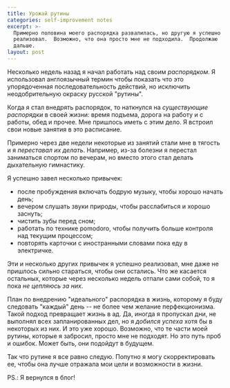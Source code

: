 ```yaml
---
title: Урожай рутины
categories: self-improvement notes
excerpt: >-
  Примерно половина моего распорядка развалилась, но другую я успешно
  реализовал.  Возможно, что она просто мне не подходила.  Продолжаю
  дальше.
layout: post
---
```


Несколько недель назад я начал работать над своим *распорядком*.  Я
использовал англоязычный термин чтобы показать что это упорядоченная
последовательность действий, но исключить неодобрительную окраску
русской "рутины".

Когда я стал внедрять распорядок, то наткнулся на *существующие
распорядки* в своей жизни: время подъема, дорога на работу и с работы,
обед и прочее.  Мне пришлось иметь с этим дело.  Я встроил свои новые
занятия в это расписание.

Примерно через две недели некоторые из занятий стали мне в тягость и я
*переставал их делать*.  Например, из-за болезни я перестал заниматься
спортом по вечерам, но вместо этого стал делать дыхательную
гимнастику.

Я успешно завел несколько привычек:
- после пробуждения включать бодрую музыку, чтобы хорошо начать день;
- вечером слушать звуки природы, чтобы расслабиться и хорошо заснуть;
- чистить зубы перед сном;
- работать по технике pomodoro, чтобы получить больше контроля над
  текущим процессом;
- повторять карточки с иностранными словами пока еду в электричке.

Эти и несколько других привычек я успешно реализовал, мне даже не
пришлось сильно стараться, чтобы они остались.  Что же касается
остальных, которые через несколько недель отпали сами собой, то я пока
*не цепляюсь за них*.

План по внедрению "идеального" распорядка в жизнь, которому я буду
следовать "каждый" день -- не более чем желание перфекционизма.  Такой
подход превращает жизнь в ад.  Да, иногда я пропускал дни, не выполнял
всех запланированных дел, но я *добился успеха* хотя бы в некоторых из
них.  И это уже хорошо.  Возможно, что те части моей рутины, которые я
забросил, просто мне не подходят.  Но это путь проб и ошибок.  Может
быть, они подойдут в будущем.

Так что рутине я все равно следую.  Попутно я могу скорректировать ее,
чтобы она лучше отражала мои цели и возможности в жизни.

PS.: Я вернулся в блог!
